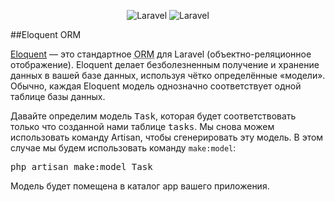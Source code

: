 <p align="center">
<img class="mark" src="https://laravel.com//img/logomark.min.svg" alt="Laravel">
<img class="type" src="https://laravel.com//img/logotype.min.svg" alt="Laravel">
</p>


##Eloquent ORM

<p class="default">
<a href="https://laravel.ru/docs/v5/eloquent" >Eloquent</a> — это стандартное <abbr title="Объектно-реляционное отображение (Object-relational mapping) - приём для связывания баз данных с концепциями объектно-ориентированного программирования, как бы создающий &quot;виртуальную объектную базу данных&quot;.">ORM</abbr> для Laravel (объектно-реляционное отображение). Eloquent делает безболезненным получение и хранение данных в вашей базе данных, используя чётко определённые <span class="quotes quotes-0">«модели»</span>. Обычно, каждая Eloquent модель однозначно соответствует одной таблице базы данных.<a name="модели-1" href="https://laravel.ru/docs/v5/quickstart#модели-1" title="#модели-1" class="anchor"></a>
</p>
<p class="default">
Давайте определим модель <kbd>Task</kbd>, которая будет соответствовать только что созданной нами таблице <kbd>tasks</kbd>. Мы снова можем использовать команду Artisan, чтобы сгенерировать эту модель. В этом случае мы будем использовать команду <code class="format format-sh"><span class="format-name"></span>make:model</code>:<a name="модели-2" href="https://laravel.ru/docs/v5/quickstart#модели-2" title="#модели-2" class="anchor"></a>
</p>
<pre>
php artisan make:model Task
</pre>
<p>Модель будет помещена в каталог app вашего приложения.</p>
